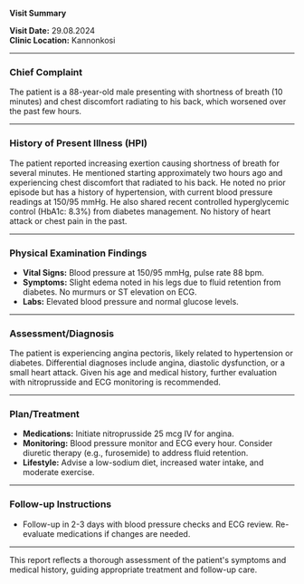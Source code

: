 

**Visit Summary**

**Visit Date:** 29.08.2024  
**Clinic Location:** Kannonkosi  

---

### **Chief Complaint**
The patient is a 88-year-old male presenting with shortness of breath (10 minutes) and chest discomfort radiating to his back, which worsened over the past few hours.

---

### **History of Present Illness (HPI)**
The patient reported increasing exertion causing shortness of breath for several minutes. He mentioned starting approximately two hours ago and experiencing chest discomfort that radiated to his back. He noted no prior episode but has a history of hypertension, with current blood pressure readings at 150/95 mmHg. He also shared recent controlled hyperglycemic control (HbA1c: 8.3%) from diabetes management. No history of heart attack or chest pain in the past.

---

### **Physical Examination Findings**
- **Vital Signs:** Blood pressure at 150/95 mmHg, pulse rate 88 bpm.
- **Symptoms:** Slight edema noted in his legs due to fluid retention from diabetes. No murmurs or ST elevation on ECG.
- **Labs:** Elevated blood pressure and normal glucose levels.

---

### **Assessment/Diagnosis**
The patient is experiencing angina pectoris, likely related to hypertension or diabetes. Differential diagnoses include angina, diastolic dysfunction, or a small heart attack. Given his age and medical history, further evaluation with nitroprusside and ECG monitoring is recommended.

---

### **Plan/Treatment**
- **Medications:** Initiate nitroprusside 25 mcg IV for angina.
- **Monitoring:** Blood pressure monitor and ECG every hour. Consider diuretic therapy (e.g., furosemide) to address fluid retention.
- **Lifestyle:** Advise a low-sodium diet, increased water intake, and moderate exercise.

---

### **Follow-up Instructions**
- Follow-up in 2-3 days with blood pressure checks and ECG review. Re-evaluate medications if changes are needed.

---

This report reflects a thorough assessment of the patient's symptoms and medical history, guiding appropriate treatment and follow-up care.